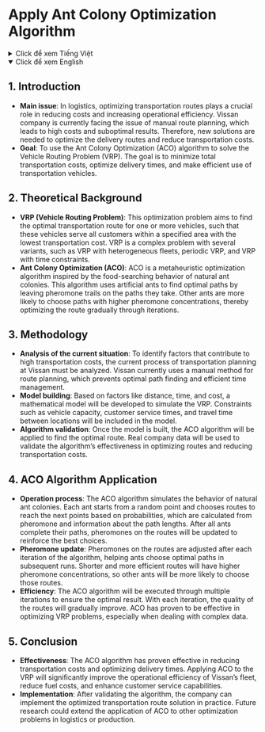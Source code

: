 # Apply Ant Colony Optimization Algorithm

<details>
  <summary>Click để xem Tiếng Việt</summary>

## 1. Giới Thiệu

- **Vấn đề chính**: Trong lĩnh vực logistics, việc tối ưu hóa tuyến đường vận chuyển hàng hóa đóng vai trò quan trọng trong việc giảm chi phí và tăng hiệu quả hoạt động của doanh nghiệp. Công ty Vissan hiện đang đối mặt với việc hoạch định tuyến đường giao hàng thủ công, gây ra chi phí cao và hiệu quả không tối ưu. Vì vậy, cần tìm kiếm các giải pháp mới để tối ưu hóa tuyến đường giao hàng và giảm chi phí vận chuyển.
- **Mục tiêu**: Sử dụng thuật toán Ant Colony Optimization (ACO) để giải quyết bài toán hoạch định tuyến xe (Vehicle Routing Problem - VRP). Mục tiêu là giảm thiểu tổng chi phí vận chuyển, tối ưu hóa thời gian giao hàng và sử dụng hiệu quả các phương tiện vận chuyển.

## 2. Cơ Sở Lý Thuyết

- **Bài toán VRP (Vehicle Routing Problem)**: Đây là bài toán tối ưu hóa nhằm tìm kiếm lộ trình vận chuyển tối ưu cho một hoặc nhiều phương tiện, sao cho các phương tiện này phục vụ tất cả các khách hàng trong một phạm vi xác định với chi phí vận chuyển thấp nhất. VRP là một bài toán phức tạp và có thể có nhiều biến thể như VRP với đội xe không đồng nhất, VRP định kỳ, và VRP với ràng buộc về thời gian.
- **Thuật toán đàn kiến (ACO)**: ACO là một thuật toán tối ưu hóa metaheuristic được lấy cảm hứng từ hành vi tìm kiếm thức ăn của đàn kiến trong tự nhiên. Thuật toán này sử dụng các con kiến nhân tạo để tìm kiếm lộ trình tối ưu bằng cách để lại "pheromone" trên các con đường mà chúng đi qua. Các con kiến khác sẽ có xu hướng chọn các con đường có nồng độ pheromone cao, từ đó tối ưu hóa lộ trình dần dần qua các vòng lặp.

## 3. Phương Pháp

- **Phân tích thực trạng**: Để xác định những yếu tố gây ra chi phí vận chuyển cao, cần phải phân tích quy trình vận chuyển hiện tại của công ty. Công ty Vissan sử dụng phương pháp thủ công để lập kế hoạch lộ trình vận chuyển, điều này dẫn đến việc không tối ưu hóa được quãng đường đi và thời gian giao hàng.
- **Xây dựng mô hình**: Dựa trên các yếu tố như quãng đường, thời gian và chi phí, mô hình toán học sẽ được xây dựng để mô phỏng bài toán VRP. Các ràng buộc như tải trọng xe, thời gian phục vụ khách hàng và thời gian di chuyển giữa các địa điểm sẽ được đưa vào mô hình.
- **Kiểm chứng giải thuật**: Sau khi mô hình được xây dựng, thuật toán ACO sẽ được áp dụng để tìm kiếm lộ trình tối ưu. Bộ dữ liệu thực tế của công ty sẽ được sử dụng để kiểm chứng hiệu quả của giải thuật trong việc tối ưu hóa lộ trình và giảm chi phí vận chuyển.

## 4. Ứng Dụng Thuật Toán ACO

- **Quy trình hoạt động**: Thuật toán ACO mô phỏng hành vi của đàn kiến tự nhiên. Mỗi con kiến sẽ bắt đầu từ một điểm xuất phát ngẫu nhiên và chọn các tuyến đường để đi đến các điểm tiếp theo dựa trên xác suất, được tính toán dựa trên pheromone và thông tin về độ dài các tuyến đường. Sau khi tất cả các con kiến hoàn thành hành trình, pheromone trên các tuyến đường sẽ được cập nhật để củng cố các lựa chọn tốt nhất.
- **Cập nhật pheromone**: Pheromone trên các tuyến đường được điều chỉnh sau mỗi vòng lặp của thuật toán, giúp các con kiến lựa chọn các tuyến đường tối ưu hơn trong các lần chạy tiếp theo. Các tuyến đường ngắn và hiệu quả sẽ có lượng pheromone cao hơn, do đó các con kiến khác sẽ có xu hướng chọn những tuyến đường này.
- **Tính hiệu quả**: Thuật toán ACO sẽ được thực hiện qua nhiều vòng lặp để đảm bảo kết quả tối ưu. Qua mỗi vòng, chất lượng của các lộ trình sẽ được cải thiện dần dần. Thuật toán ACO đã chứng minh được khả năng tối ưu hóa trong các bài toán như VRP, đặc biệt là khi đối mặt với các dữ liệu phức tạp.

## 5. Kết Luận

- **Hiệu quả**: Thuật toán ACO đã chứng minh tính hiệu quả trong việc giảm chi phí vận chuyển và tối ưu hóa thời gian giao hàng. Việc ứng dụng ACO vào bài toán VRP sẽ giúp công ty Vissan cải thiện đáng kể hiệu quả hoạt động của đội xe, giảm chi phí nhiên liệu và nâng cao khả năng phục vụ khách hàng.
- **Hướng triển khai**: Sau khi kiểm chứng giải thuật, công ty có thể triển khai giải pháp tối ưu hóa tuyến đường vận chuyển vào thực tế. Hướng nghiên cứu tiếp theo có thể mở rộng ứng dụng thuật toán ACO cho các bài toán tối ưu hóa khác trong logistics hoặc sản xuất.

</details>

<details open>
  <summary>Click để xem English</summary>

## 1. Introduction

- **Main issue**: In logistics, optimizing transportation routes plays a crucial role in reducing costs and increasing operational efficiency. Vissan company is currently facing the issue of manual route planning, which leads to high costs and suboptimal results. Therefore, new solutions are needed to optimize the delivery routes and reduce transportation costs.
- **Goal**: To use the Ant Colony Optimization (ACO) algorithm to solve the Vehicle Routing Problem (VRP). The goal is to minimize total transportation costs, optimize delivery times, and make efficient use of transportation vehicles.

## 2. Theoretical Background

- **VRP (Vehicle Routing Problem)**: This optimization problem aims to find the optimal transportation route for one or more vehicles, such that these vehicles serve all customers within a specified area with the lowest transportation cost. VRP is a complex problem with several variants, such as VRP with heterogeneous fleets, periodic VRP, and VRP with time constraints.
- **Ant Colony Optimization (ACO)**: ACO is a metaheuristic optimization algorithm inspired by the food-searching behavior of natural ant colonies. This algorithm uses artificial ants to find optimal paths by leaving pheromone trails on the paths they take. Other ants are more likely to choose paths with higher pheromone concentrations, thereby optimizing the route gradually through iterations.

## 3. Methodology

- **Analysis of the current situation**: To identify factors that contribute to high transportation costs, the current process of transportation planning at Vissan must be analyzed. Vissan currently uses a manual method for route planning, which prevents optimal path finding and efficient time management.
- **Model building**: Based on factors like distance, time, and cost, a mathematical model will be developed to simulate the VRP. Constraints such as vehicle capacity, customer service times, and travel time between locations will be included in the model.
- **Algorithm validation**: Once the model is built, the ACO algorithm will be applied to find the optimal route. Real company data will be used to validate the algorithm’s effectiveness in optimizing routes and reducing transportation costs.

## 4. ACO Algorithm Application

- **Operation process**: The ACO algorithm simulates the behavior of natural ant colonies. Each ant starts from a random point and chooses routes to reach the next points based on probabilities, which are calculated from pheromone and information about the path lengths. After all ants complete their paths, pheromones on the routes will be updated to reinforce the best choices.
- **Pheromone update**: Pheromones on the routes are adjusted after each iteration of the algorithm, helping ants choose optimal paths in subsequent runs. Shorter and more efficient routes will have higher pheromone concentrations, so other ants will be more likely to choose those routes.
- **Efficiency**: The ACO algorithm will be executed through multiple iterations to ensure the optimal result. With each iteration, the quality of the routes will gradually improve. ACO has proven to be effective in optimizing VRP problems, especially when dealing with complex data.

## 5. Conclusion

- **Effectiveness**: The ACO algorithm has proven effective in reducing transportation costs and optimizing delivery times. Applying ACO to the VRP will significantly improve the operational efficiency of Vissan’s fleet, reduce fuel costs, and enhance customer service capabilities.
- **Implementation**: After validating the algorithm, the company can implement the optimized transportation route solution in practice. Future research could extend the application of ACO to other optimization problems in logistics or production.
</details>
